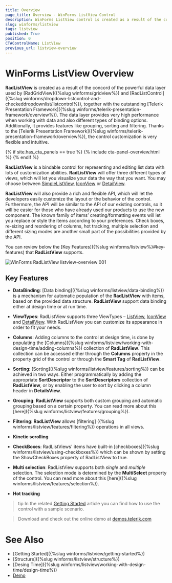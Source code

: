 ```yaml
---
title: Overview
page_title: Overview - WinForms ListView Control
description: WinForms ListView control is created as a result of the concord of the powerful data layer used by RadGridView and RadListControl, together with the outstanding Telerik Presentation Framework.
slug: winforms/listview
tags: listview
published: True
position: 0
CTAControlName: ListView
previous_url: listview-overview
---
```


# WinForms ListView Overview

**RadListView** is created as a result of the concord of the powerful data layer used by [RadGridView]({%slug winforms/gridview%}) and [RadListControl]({%slug winforms/dropdown-listcontrol-and-checkeddropdownlist/listcontrol%}), together with the outstanding [Telerik Presentation Framework]({%slug winforms/telerik-presentation-framework/overview%}). The data layer provides very high performance when working with data and also different types of binding options. Additionally, it provides features like grouping, sorting and filtering. Thanks to the [Telerik Presentation Framework]({%slug winforms/telerik-presentation-framework/overview%}), the control customization is very flexible and intuitive.

{% if site.has_cta_panels == true %}
{% include cta-panel-overview.html %}
{% endif %}
        
**RadListView** is a bindable control for representing and editing list data with lots of customization abilities. **RadListView** will offer three different types of views, which will let you visualize your data the way that you want. You may choose between [SimpleListView](https://docs.telerik.com/devtools/winforms/controls/listview/views#listview), [IconView](https://docs.telerik.com/devtools/winforms/controls/listview/views#iconsview) or [DetailView](https://docs.telerik.com/devtools/winforms/controls/listview/views#detailsview).      

**RadListView** will also provide a rich and flexible API, which will let the developers easily customize the layout or the behavior of the control. Furthermore, the API will be similar to the API of our existing controls, so it will be easier for those who have already used our products to use the new component. The known family of items’ creating/formatting events will let you replace or style the items according to your preferences. Check boxes, re-sizing and reordering of columns, hot tracking, multiple selection and different sizing modes are another small part of the possibilities provided by the API.

You can review below the [Key Features]({%slug winforms/listview%}#key-features) that **RadListView** supports.

![WinForms RadListView listview-overview 001](images/listview-overview001.png)

## Key Features

* __DataBinding__: [Data binding]({%slug winforms/listview/data-binding%}) is a mechanism for automatic population of the **RadListView** with items, based on the provided data structure. **RadListView** support data binding either at design time or at run time. 

* __ViewTypes__: RadListView supports three ViewTypes – [ListView](https://docs.telerik.com/devtools/winforms/controls/listview/views#listview), [IconView](https://docs.telerik.com/devtools/winforms/controls/listview/views#iconsview) and [DetailView](https://docs.telerik.com/devtools/winforms/controls/listview/views#detailsview). With RadListView you can customize its appearance in order to fit your needs.

* __Columns__: Adding columns to the control at design time, is done by populating the [Columns]({%slug winforms/listview/working-with-design-time/adding-columns%}) collection of **RadListView**. This collection can be accessed either through the __Columns__ property in the property grid of the control or through the __Smart Tag__ of **RadListView**. 

* __Sorting__: [Sorting]({%slug winforms/listview/features/sorting%}) can be achieved in two ways. Either programmatically by adding the appropriate __SortDescriptor__ to the __SortDescriptors__ collection of **RadListView**, or by enabling the user to sort by clicking a column header in __DetailsView__.

* __Grouping__: **RadListView** supports both custom grouping and automatic grouping based on a certain property. You can read more about this [here]({%slug winforms/listview/features/grouping%}).

* __Filtering__: __RadListView__ allows [filtering] ({%slug winforms/listview/features/filtering%}) operations in all views.

* __Kinetic scrolling__

* __CheckBoxes__: RadListViews' items have built-in [checkboxes]({%slug winforms/listview/using-checkboxes%}) which can be shown by setting the ShowCheckBoxes property of RadListView to true.

* __Multi selection__: RadListView supports both *single* and *multiple* selection. The selection mode is determined by the **MultiSelect** property of the control.  You can read more about this [here]({%slug winforms/listview/features/selection%}).

* __Hot tracking__

>tip In the related [Getting Started](https://docs.telerik.com/devtools/winforms/controls/listview/getting-started) article you can find how to use the control with a sample scenario.

> Download and check out the online demo at [demos.telerik.com](https://telerik-winforms-demos.s3.amazonaws.com/TelerikWinFormsExamplesLauncher.exe)

# See Also

* [Getting Started]({%slug winforms/listview/getting-started%})
* [Structure]({%slug winforms/listview/structure%})
* [Desing Time]({%slug winforms/listview/working-with-design-time/design-time%})
* [Demo](https://telerik-winforms-demos.s3.amazonaws.com/TelerikWinFormsExamplesLauncher.exe)
